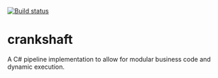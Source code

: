 [![Build status](https://ci.appveyor.com/api/projects/status/5lu06f7acpmpcj0d/branch/master?svg=true)](https://ci.appveyor.com/project/engenb/crankshaft/branch/master)

# crankshaft
A C# pipeline implementation to allow for modular business code and dynamic execution.
